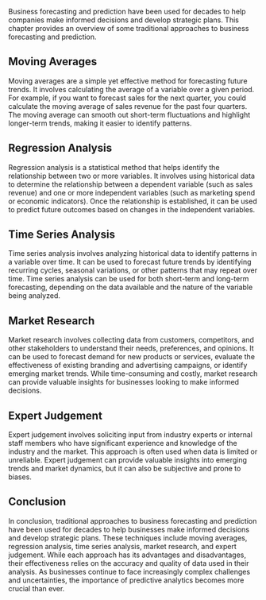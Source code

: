 
Business forecasting and prediction have been used for decades to help companies make informed decisions and develop strategic plans. This chapter provides an overview of some traditional approaches to business forecasting and prediction.

Moving Averages
---------------

Moving averages are a simple yet effective method for forecasting future trends. It involves calculating the average of a variable over a given period. For example, if you want to forecast sales for the next quarter, you could calculate the moving average of sales revenue for the past four quarters. The moving average can smooth out short-term fluctuations and highlight longer-term trends, making it easier to identify patterns.

Regression Analysis
-------------------

Regression analysis is a statistical method that helps identify the relationship between two or more variables. It involves using historical data to determine the relationship between a dependent variable (such as sales revenue) and one or more independent variables (such as marketing spend or economic indicators). Once the relationship is established, it can be used to predict future outcomes based on changes in the independent variables.

Time Series Analysis
--------------------

Time series analysis involves analyzing historical data to identify patterns in a variable over time. It can be used to forecast future trends by identifying recurring cycles, seasonal variations, or other patterns that may repeat over time. Time series analysis can be used for both short-term and long-term forecasting, depending on the data available and the nature of the variable being analyzed.

Market Research
---------------

Market research involves collecting data from customers, competitors, and other stakeholders to understand their needs, preferences, and opinions. It can be used to forecast demand for new products or services, evaluate the effectiveness of existing branding and advertising campaigns, or identify emerging market trends. While time-consuming and costly, market research can provide valuable insights for businesses looking to make informed decisions.

Expert Judgement
----------------

Expert judgement involves soliciting input from industry experts or internal staff members who have significant experience and knowledge of the industry and the market. This approach is often used when data is limited or unreliable. Expert judgement can provide valuable insights into emerging trends and market dynamics, but it can also be subjective and prone to biases.

Conclusion
----------

In conclusion, traditional approaches to business forecasting and prediction have been used for decades to help businesses make informed decisions and develop strategic plans. These techniques include moving averages, regression analysis, time series analysis, market research, and expert judgement. While each approach has its advantages and disadvantages, their effectiveness relies on the accuracy and quality of data used in their analysis. As businesses continue to face increasingly complex challenges and uncertainties, the importance of predictive analytics becomes more crucial than ever.
